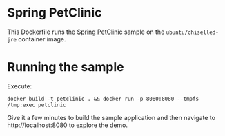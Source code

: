 # Spring PetClinic

This Dockerfile runs the [Spring PetClinic](https://github.com/spring-projects/spring-petclinic) sample on the `ubuntu/chiselled-jre` container image.

# Running the sample

Execute:

`` docker build -t petclinic . && docker run -p 8080:8080 --tmpfs /tmp:exec petclinic ``

Give it a few minutes to build the sample application and then navigate to http://localhost:8080 to explore the demo.
